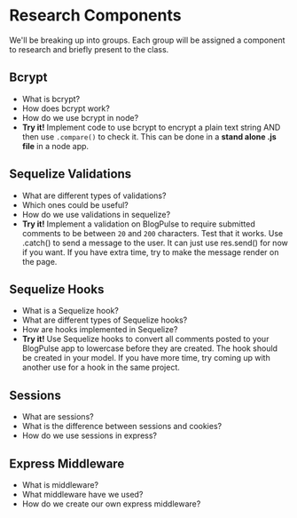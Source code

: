 # Research Components

We'll be breaking up into groups. Each group will be assigned a component to research and briefly present to the class.

## Bcrypt

* What is bcrypt?
* How does bcrypt work?
* How do we use bcrypt in node?
* **Try it!** Implement code to use bcrypt to encrypt a plain text string AND then use `.compare()` to check it. This can be done in a **stand alone .js file** in a node app.

## Sequelize Validations

* What are different types of validations?
* Which ones could be useful?
* How do we use validations in sequelize?
* **Try it!** Implement a validation on BlogPulse to require submitted comments to be between `20` and `200` characters. Test that it works. Use .catch\(\) to send a message to the user. It can just use res.send\(\) for now if you want. If you have extra time, try to make the message render on the page.

## Sequelize Hooks

* What is a Sequelize hook?
* What are different types of Sequelize hooks? 
* How are hooks implemented in Sequelize?
* **Try it!** Use Sequelize hooks to convert all comments posted to your BlogPulse app to lowercase before they are created. The hook should be created in your model. If you have more time, try coming up with another use for a hook in the same project.

## Sessions

* What are sessions?
* What is the difference between sessions and cookies?
* How do we use sessions in express?

## Express Middleware

* What is middleware?
* What middleware have we used?
* How do we create our own express middleware?


